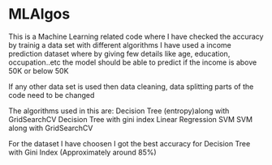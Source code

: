 # MLAlgos
This is a Machine Learning related code where I have checked the accuracy by trainig a data set with different algorithms
I have used a income prediction dataset where by giving few details like age, education, occupation..etc the model should be able to predict if the income is above 50K or below 50K

If any other data set is used then data cleaning, data splitting parts of the code need to be changed

The algorithms used in this are:
Decision Tree (entropy)along with GridSearchCV
Decision Tree with gini index
Linear Regression
SVM
SVM along with GridSearchCV

For the dataset I have choosen I got the best accuracy for Decision Tree with Gini Index (Approximately around 85%)
